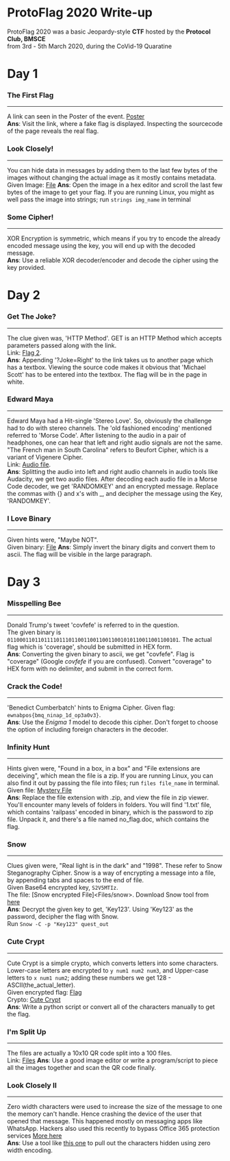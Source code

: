 # ProtoFlag 2020 Write-up
ProtoFlag 2020 was a basic Jeopardy-style __CTF__ hosted by the __Protocol Club, BMSCE__  
from 3rd - 5th March 2020, during the CoVid-19 Quaratine

# Day 1

### The First Flag
---
A link can seen in the Poster of the event. [Poster](Files/poster.jpeg)  
**Ans**: Visit the link, where a fake flag is displayed. Inspecting the sourcecode of the page reveals the real flag.

### Look Closely!
---
You can hide data in messages by adding them to the last few bytes of the images without changing the actual image as it mostly contains metadata.  
Given Image: [File](Files/try-me.jpg)
**Ans**: Open the image in a hex editor and scroll the last few bytes of the image to get your flag. If you are running Linux, you might as well pass the image into strings; run `strings img_name` in terminal  

### Some Cipher!
---
XOR Encryption is symmetric, which means if you try to encode the already encoded message using the key, you will end up with the decoded message.  
**Ans**: Use a reliable XOR decoder/encoder and decode the cipher using the key provided.

# Day 2

### Get The Joke?
---
The clue given was, 'HTTP Method'. GET is an HTTP Method which accepts parameters passed along with the link.  
Link: [Flag 2](<http://virus-ctf.000webhostapp.com/flag2.php>).  
**Ans**: Appending '?Joke=Right' to the link takes us to another page which has a textbox. Viewing the source code makes it obvious that 'Michael Scott' has to be entered into the textbox. The flag will be in the page in white.

### Edward Maya
---
Edward Maya had a Hit-single 'Stereo Love'. So, obviously the challenge had to do with stereo channels. The 'old fashioned encoding' mentioned referred to 'Morse Code'. After listening to the audio in a pair of headphones, one can hear that left and right audio signals are not the same. "The French man in South Carolina" refers to Beufort Cipher, which is a variant of Vigenere Cipher.  
Link: [Audio file](Files/edward_maya.mp3).  
**Ans**:  Splitting the audio into left and right audio channels in audio tools like Audacity, we get two audio files. After decoding each audio file in a Morse Code decoder, we get 'RANDOMKEY' and an encrypted message. Replace the commas with {} and x's with _, and decipher the message using the Key, 'RANDOMKEY'.

### I Love Binary
---
Given hints were, "Maybe NOT".  
Given binary: [File](Files/i_love_binary.txt)
**Ans**: Simply invert the binary digits and convert them to ascii. The flag will be visible in the large paragraph.

# Day 3

### Misspelling Bee
---
Donald Trump's tweet 'covfefe' is referred to in the question.  
The given binary is `01100011011011110111011001100110011001010110011001100101`. The actual flag which is 'coverage', should be submitted in HEX form.  
**Ans**: Converting the given binary to ascii, we get "covfefe". Flag is "coverage" (Google *covfefe* if you are confused). Convert "coverage" to HEX form with no delimiter, and submit in the correct form.

### Crack the Code!
---
'Benedict Cumberbatch' hints to Enigma Cipher. Given flag: `ewnabpos{bmq_ninap_1d_op3a0v3}`.  
**Ans**: Use the _Enigma 1_ model to decode this cipher. Don't forget to choose the option of including foreign characters in the decoder.

### Infinity Hunt
---
Hints given were, "Found in a box, in a box" and "File extensions are deceiving", which mean the file is a zip. If you are running Linux, you can also find it out by passing the file into files; run `files file_name` in terminal.  
Given file: [Mystery File](Files/unknown_file.jpg)  
**Ans**: Replace the file extension with .zip, and view the file in zip viewer. You'll encounter many levels of folders in folders. You will find '1.txt' file, which contains 'railpass' encoded in binary, which is the password to zip file. Unpack it, and there's a file named no_flag.doc, which contains the flag.

### Snow
---
Clues given were, "Real light is in the dark" and "1998". These refer to Snow Steganography Cipher. Snow is a way of encrypting a message into a file, by appending tabs and spaces to the end of file.  
Given Base64 encrypted key, `S2V5MTIz`.  
The file: [Snow encrypted File]<Files/snow>. Download Snow tool from [here](http://www.darkside.com.au/snow/)  
**Ans**: Decrypt the given key to get, 'Key123'. Using 'Key123' as the password, decipher the flag with Snow.  
Run `Snow -C -p "Key123" quest_out`

### Cute Crypt
---
Cute Crypt is a simple crypto, which converts letters into some characters.  
Lower-case letters are encrypted to `y num1 num2 num3`, and Upper-case letters to `x num1 num2`; adding these numbers we get 128 - ASCII(the_actual_letter).  
Given encrypted flag: [Flag](Files/cute_crypt.txt)  
Crypto: [Cute Crypt](http://virus-ctf.000webhostapp.com/crypt_me.php)  
**Ans**: Write a python script or convert all of the characters manually to get the flag.

### I'm Split Up
---
The files are actually a 10x10 QR code split into a 100 files.  
Link: [Files](Files/im_split_up_data.zip)
**Ans**: Use a good image editor or write a program/script to piece all the images together and scan the QR code finally.

### Look Closely II
---
Zero width characters were used to increase the size of the message to one the memory can't handle. Hence crashing the device of the user that opened that message. This happened mostly on messaging apps like WhatsApp. Hackers also used this recently to bypass Office 365 protection services [More here](https://securityaffairs.co/wordpress/79791/hacking/z-wasp-attack-phishing.html)  
**Ans**: Use a tool like [this one](https://330k.github.io/misc_tools/unicode_steganography.html) to pull out the characters hidden using zero width encoding.
